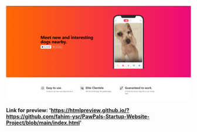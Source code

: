 <!DOCTYPE html>
<html lang="en">
  <body>
      <img src="images/demo.png" alt="Playing dice" />
  </body>
</html>


**Link for preview: 'https://htmlpreview.github.io/?https://github.com/fahim-ysr/PawPals-Startup-Website-Project/blob/main/index.html'**
